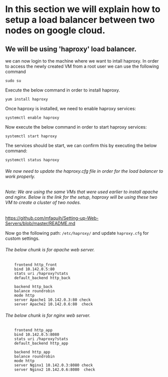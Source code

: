 # In this section we will explain how to setup a load balancer between two nodes on google cloud.

## We will be using 'haproxy' load balancer.

we can now login to the machine where we want to intall haproxy. In order to access the newly created VM from a root user we can use the following command

``` sudo su ```

Execute the below command in order to install haproxy.

``` yum install haproxy ```

Once haproxy is installed, we need to enable haproxy services:

``` systemctl enable haproxy ```

Now execute the below command in order to start haproxy services:

``` systemctl start haproxy ```

The services should be start, we can confirm this by executing the below command: 

``` systemctl status haproxy ```

###### We now need to update the haproxy.cfg file in order for the load balancer to work properly.

###### Note: We are using the same VMs that were used earlier to install apache and nginx. Below is the link for the setup, haproxy will be using these two VM to create a cluster of two nodes.

https://github.com/mfaquih/Setting-up-Web-Servers/blob/master/README.md

Now go the following path: ``` /etc/haproxy/ ``` and update ``` haproxy.cfg ``` for custom settings. 

###### The below chunk is for apache web server.

        frontend http_front
        bind 10.142.0.5:80
        stats uri /haproxy?stats
        default_backend http_back

        backend http_back
        balance roundrobin
        mode http
        server Apache1 10.142.0.3:80 check
        server Apache2 10.142.0.6:80  check

###### The below chunk is for nginx web server.

        frontend http_app
        bind 10.142.0.5:8080
        stats uri /haproxy?stats
        default_backend http_app

        backend http_app
        balance roundrobin
        mode http
        server Nginx1 10.142.0.3:8080 check
        server Nginx2 10.142.0.6:8080  check


